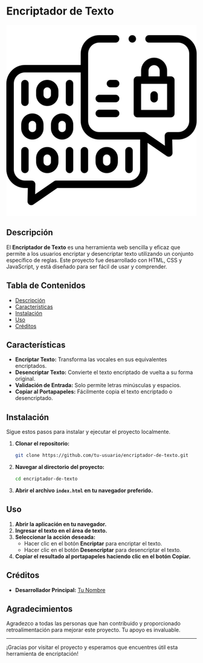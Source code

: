 # Encriptador de Texto

![Logo](./assets/logo.png)

## Descripción

El **Encriptador de Texto** es una herramienta web sencilla y eficaz que permite a los usuarios encriptar y desencriptar texto utilizando un conjunto específico de reglas. Este proyecto fue desarrollado con HTML, CSS y JavaScript, y está diseñado para ser fácil de usar y comprender.

## Tabla de Contenidos

- [Descripción](#descripción)
- [Características](#características)
- [Instalación](#instalación)
- [Uso](#uso)
- [Créditos](#créditos)

## Características

- **Encriptar Texto:** Transforma las vocales en sus equivalentes encriptados.
- **Desencriptar Texto:** Convierte el texto encriptado de vuelta a su forma original.
- **Validación de Entrada:** Solo permite letras minúsculas y espacios.
- **Copiar al Portapapeles:** Fácilmente copia el texto encriptado o desencriptado.

## Instalación

Sigue estos pasos para instalar y ejecutar el proyecto localmente.

1. **Clonar el repositorio:**

    ```bash
    git clone https://github.com/tu-usuario/encriptador-de-texto.git
    ```

2. **Navegar al directorio del proyecto:**

    ```bash
    cd encriptador-de-texto
    ```

3. **Abrir el archivo `index.html` en tu navegador preferido.**

## Uso

1. **Abrir la aplicación en tu navegador.**
2. **Ingresar el texto en el área de texto.**
3. **Seleccionar la acción deseada:**
    - Hacer clic en el botón **Encriptar** para encriptar el texto.
    - Hacer clic en el botón **Desencriptar** para desencriptar el texto.
4. **Copiar el resultado al portapapeles haciendo clic en el botón **Copiar**.**


## Créditos

- **Desarrollador Principal:** [Tu Nombre](https://github.com/tu-usuario)

## Agradecimientos

Agradezco a todas las personas que han contribuido y proporcionado retroalimentación para mejorar este proyecto. Tu apoyo es invaluable.

---

¡Gracias por visitar el proyecto y esperamos que encuentres útil esta herramienta de encriptación!
